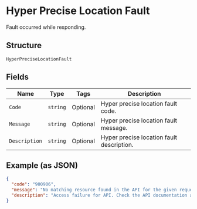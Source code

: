 
# Hyper Precise Location Fault

Fault occurred while responding.

## Structure

`HyperPreciseLocationFault`

## Fields

| Name | Type | Tags | Description |
|  --- | --- | --- | --- |
| `Code` | `string` | Optional | Hyper precise location fault code. |
| `Message` | `string` | Optional | Hyper precise location fault message. |
| `Description` | `string` | Optional | Hyper precise location fault description. |

## Example (as JSON)

```json
{
  "code": "900906",
  "message": "No matching resource found in the API for the given request",
  "description": "Access failure for API. Check the API documentation and add a proper REST resource path to the invocation URL."
}
```

